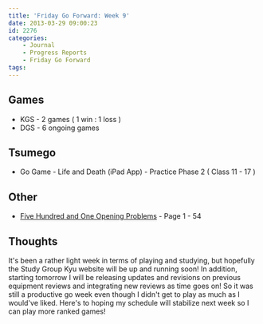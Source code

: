 ```yaml
---
title: 'Friday Go Forward: Week 9'
date: 2013-03-29 09:00:23
id: 2276
categories:
	- Journal
	- Progress Reports
	- Friday Go Forward
tags:
---
```


## Games

*   KGS - 2 games ( 1 win : 1 loss )
*   DGS - 6 ongoing games

## Tsumego

*   Go Game - Life and Death (iPad App) - Practice Phase 2 ( Class 11 - 17 )

## Other

*   <span style="text-decoration: underline;">Five Hundred and One Opening Problems</span> - Page 1 - 54

## Thoughts

It's been a rather light week in terms of playing and studying, but hopefully the Study Group Kyu website will be up and running soon! In addition, starting tomorrow I will be releasing updates and revisions on previous equipment reviews and integrating new reviews as time goes on! So it was still a productive go week even though I didn't get to play as much as I would've liked. Here's to hoping my schedule will stabilize next week so I can play more ranked games!